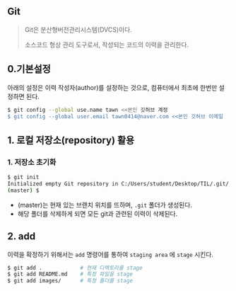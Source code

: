 ## Git

> Git은 분산형버전관리시스템(DVCS)이다.
>
> 소스코드 형상 관리 도구로서, 작성되는 코드의 이력을 관리한다.

## 0.기본설정

아래의 설정은 이력 작성자(author)를 설정하는 것으로, 컴퓨터에서 최초에 한번만 설정하면 된다.

```bash
$ git config --global use.name tawn <<본인 깃허브 계정
$ git config --global user.email tawn0414@naver.com <<본인 깃허브 이메일
```

## 1. 로컬 저장소(repository) 활용

### 1. 저장소 초기화

```bash
$ git init
Initialized empty Git repository in C:/Users/student/Desktop/TIL/.git/
(master) $
```

* (master)는 현재 있는 브랜치 위치를 뜨하며, `.git` 폴더가 생성된다. 
* 해당 폴더를 삭제하게 되면 모든 git과 관련된 이력이 삭제된다.

## 2.  add

이력을 확정하기 위해서는 `add` 명령어를 통하여 `staging area` 에 `stage` 시킨다.

```bash
$ git add .            # 현재 디렉토리를 stage
$ git add README.md	   # 특정 파일을 stage
$ git add images/      # 특정 폴더를 stage
```

